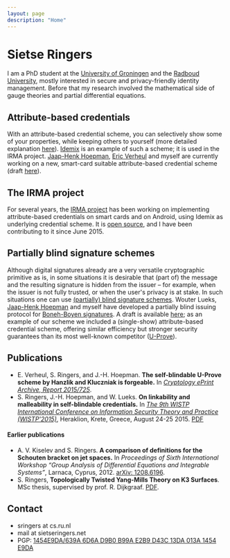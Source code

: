 ```yaml
---
layout: page
description: "Home"
---
```

# Sietse Ringers

I am a PhD student at the [University of Groningen](http://www.math.rug.nl/jbi/) and the [Radboud University](http://www.ru.nl/ds/), mostly interested in secure and privacy-friendly identity management. Before that my research involved the mathematical side of gauge theories and partial differential equations.

## Attribute-based credentials
With an attribute-based credential scheme, you can selectively show some of your properties, while keeping others to yourself (more detailed explanation [here](https://www.irmacard.org/irma/)). [Idemix](http://www.zurich.ibm.com/idemix/) is an example of such a scheme; it is used in the IRMA project. [Jaap-Henk Hoepman](http://www.cs.ru.nl/~jhh/), [Eric Verheul](http://www.cs.ru.nl/E.Verheul/) and myself are currently working on a new, smart-card suitable attribute-based credential scheme (draft [here](files/abc.pdf)).

## The IRMA project
For several years, the [IRMA project](https://www.irmacard.org) has been working on implementing attribute-based credentials on smart cards and on Android, using Idemix as underlying credential scheme. It is [open source](https://github.com/credentials/), and I have been contributing to it since June 2015.

## Partially blind signature schemes
Although digital signatures already are a very versatile cryptographic primitive as is, in some situations it is desirable that (part of) the message and the resulting signature is hidden from the issuer – for example, when the issuer is not fully trusted, or when the user's privacy is at stake. In such situations one can use [(partially) blind signature schemes](https://en.wikipedia.org/wiki/Blind_signature). Wouter Lueks, [Jaap-Henk Hoepman](http://www.cs.ru.nl/~jhh/) and myself have developed a partially blind issuing protocol for [Boneh-Boyen signatures](http://link.springer.com/chapter/10.1007%2F978-3-540-24676-3_4). A draft is available [here](files/bbb.pdf); as an example of our scheme we included a (single-show) attribute-based credential scheme, offering similar efficiency but stronger security guarantees than its most well-known competitor ([U-Prove](http://research.microsoft.com/en-us/projects/u-prove/)).

## Publications
* E. Verheul, S. Ringers, and J.-H. Hoepman. **The self-blindable U-Prove scheme by Hanzlik and Kluczniak is forgeable.** In [_Cryptology ePrint Archive, Report 2015/725_](https://eprint.iacr.org/2015/725).
* S. Ringers, J.-H. Hoepman, and W. Lueks. **On linkability and malleability in self-blindable credentials.** In [_The 9th WISTP International Conference on Information Security Theory and Practice (WISTP'2015)_](http://link.springer.com/chapter/10.1007/978-3-319-24018-3_13), Heraklion, Krete, Greece, August 24-25 2015. [PDF](files/sbc-linkable.pdf)

#### Earlier publications
* A. V. Kiselev and S. Ringers. **A comparison of definitions for the Schouten bracket on jet spaces.** In _Proceedings of Sixth International Workshop “Group Analysis of Differential Equations and Integrable Systems”_, Larnaca, Cyprus, 2012. [arXiv: 1208.6196](http://arxiv.org/abs/1208.6196).
* S. Ringers, **Topologically Twisted Yang-Mills Theory on K3 Surfaces**. MSc thesis, supervised by prof. R. Dijkgraaf. [PDF](files/mscthesis.pdf).

## Contact

 * sringers at cs.ru.nl
 * mail at sietseringers.net
 * PGP: [1454E9DA/639A 6D6A D9B0 B99A E2B9  D43C 13DA 013A 1454 E9DA](https://pgp.mit.edu/pks/lookup?op=get&search=0x13DA013A1454E9DA)